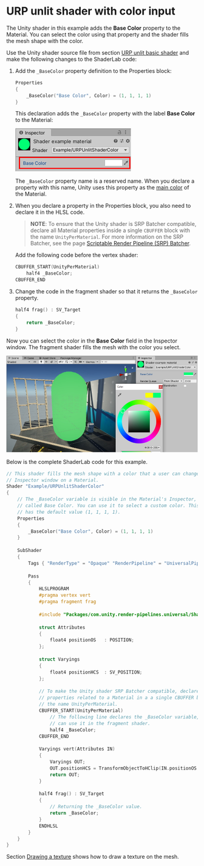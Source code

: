 # URP unlit shader with color input

The Unity shader in this example adds the __Base Color__ property to the Material. You can select the color using that property and the shader fills the mesh shape with the color.

Use the Unity shader source file from section [URP unlit basic shader](writing-shaders-urp-basic-unlit-structure.md) and make the following changes to the ShaderLab code:

1. Add the `_BaseColor` property definition to the Properties block:
    
    ```c++
    Properties
    { 
        _BaseColor("Base Color", Color) = (1, 1, 1, 1)
    }
    ```
    
    This declaration adds the `_BaseColor` property with the label __Base Color__ to the Material:

    ![Base Color property on a Material](Images/shader-examples/urp-material-prop-base-color.png) 

    The `_BaseColor` property name is a reserved name. When you declare a property with this name, Unity uses this property as the [main color](https://docs.unity3d.com/ScriptReference/Material-color.html) of the Material. 

2. When you declare a property in the Properties block, you also need to declare it in the HLSL code. 
    
    > __NOTE__: To ensure that the Unity shader is SRP Batcher compatible, declare all Material properties inside a single `CBUFFER` block with the name `UnityPerMaterial`. For more information on the SRP Batcher, see the page [Scriptable Render Pipeline (SRP) Batcher](https://docs.unity3d.com/Manual/SRPBatcher.html).
    
    Add the following code before the vertex shader:

    ```c++
    CBUFFER_START(UnityPerMaterial)
        half4 _BaseColor;            
    CBUFFER_END
    ```

3. Change the code in the fragment shader so that it returns the `_BaseColor` property.

    ```c++
    half4 frag() : SV_Target
    {
        return _BaseColor;
    }
    ```

Now you can select the color in the **Base Color** field in the Inspector window. The fragment shader fills the mesh with the color you select.

![Base Color field on a Material](Images/shader-examples/unlit-shader-tutorial-color-field-with-scene.png)

Below is the complete ShaderLab code for this example.

```c++
// This shader fills the mesh shape with a color that a user can change using the
// Inspector window on a Material.
Shader "Example/URPUnlitShaderColor"
{    
    // The _BaseColor variable is visible in the Material's Inspector, as a field 
    // called Base Color. You can use it to select a custom color. This variable
    // has the default value (1, 1, 1, 1).
    Properties
    { 
        _BaseColor("Base Color", Color) = (1, 1, 1, 1)
    }
    
    SubShader
    {        
        Tags { "RenderType" = "Opaque" "RenderPipeline" = "UniversalPipeline" }
                
        Pass
        {            
            HLSLPROGRAM
            #pragma vertex vert
            #pragma fragment frag

            #include "Packages/com.unity.render-pipelines.universal/ShaderLibrary/Core.hlsl"            
            
            struct Attributes
            {
                float4 positionOS   : POSITION;                 
            };

            struct Varyings
            {
                float4 positionHCS  : SV_POSITION;
            };

            // To make the Unity shader SRP Batcher compatible, declare all
            // properties related to a Material in a a single CBUFFER block with 
            // the name UnityPerMaterial.
            CBUFFER_START(UnityPerMaterial)
                // The following line declares the _BaseColor variable, so that you
                // can use it in the fragment shader.
                half4 _BaseColor;            
            CBUFFER_END

            Varyings vert(Attributes IN)
            {
                Varyings OUT;
                OUT.positionHCS = TransformObjectToHClip(IN.positionOS.xyz);
                return OUT;
            }

            half4 frag() : SV_Target
            {
                // Returning the _BaseColor value.                
                return _BaseColor;
            }
            ENDHLSL
        }
    }
}
```

Section [Drawing a texture](writing-shaders-urp-unlit-texture.md) shows how to draw a texture on the mesh.

